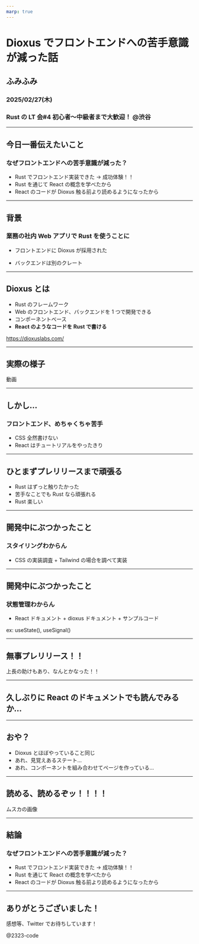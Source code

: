 ```yaml
---
marp: true
---
```


# Dioxus でフロントエンドへの苦手意識が減った話

## ふみふみ

### 2025/02/27(木)

### Rust の LT 会#4 初心者〜中級者まで大歓迎！ @渋谷

---

## 今日一番伝えたいこと

### なぜフロントエンドへの苦手意識が減った？

- Rust でフロントエンド実装できた → 成功体験！！
- Rust を通じて React の概念を学べたから
- React のコードが Dioxus 触る前より読めるようになったから

---

## 背景

### 業務の社内 Web アプリで Rust を使うことに

- フロントエンドに Dioxus が採用された

- バックエンドは別のクレート

---

## Dioxus とは

- Rust のフレームワーク
- Web のフロントエンド、バックエンドを 1 つで開発できる
- コンポーネントベース
- **React のようなコードを Rust で書ける**

https://dioxuslabs.com/

---

## 実際の様子

動画

---

## しかし...

### フロントエンド、めちゃくちゃ苦手

- CSS 全然書けない
- React はチュートリアルをやったきり

---

## ひとまずプレリリースまで頑張る

- Rust はずっと触りたかった
- 苦手なことでも Rust なら頑張れる
- Rust 楽しい

---

## 開発中にぶつかったこと

### スタイリングわからん

- CSS の実装調査 + Tailwind の場合を調べて実装

---

## 開発中にぶつかったこと

### 状態管理わからん

- React ドキュメント + dioxus ドキュメント + サンプルコード

ex:
useState(), useSignal()

---

## 無事プレリリース！！

上長の助けもあり、なんとかなった！！

---

## 久しぶりに React のドキュメントでも読んでみるか...

---

## おや？

- Dioxus とほぼやっていること同じ
- あれ、見覚えあるステート...
- あれ、コンポーネントを組み合わせてページを作っている...

---

## 読める、読めるぞッ！！！！

ムスカの画像

---

## 結論

### なぜフロントエンドへの苦手意識が減った？

- Rust でフロントエンド実装できた → 成功体験！！
- Rust を通じて React の概念を学べたから
- React のコードが Dioxus 触る前より読めるようになったから

---

## ありがとうございました！

感想等、Twitter でお待ちしています！

@2323-code
